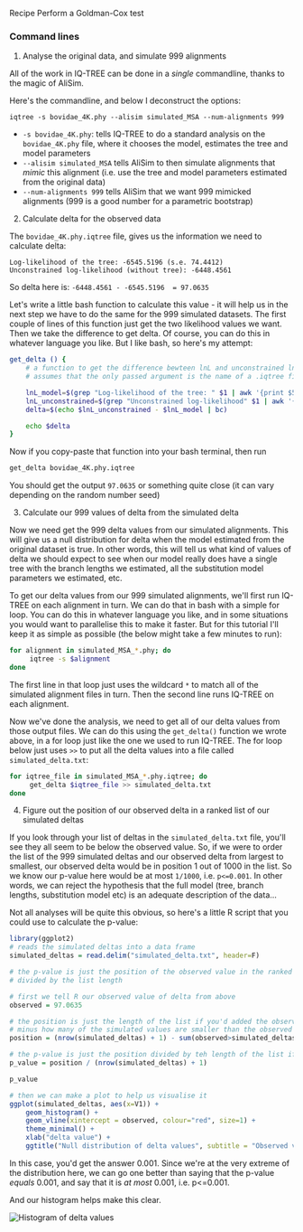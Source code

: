 Recipe
Perform a Goldman-Cox test

### Command lines

1. Analyse the original data, and simulate 999 alignments

All of the work in IQ-TREE can be done in a *single* commandline, thanks to the magic of AliSim.

Here's the commandline, and below I deconstruct the options:

```
iqtree -s bovidae_4K.phy --alisim simulated_MSA --num-alignments 999
```

* `-s bovidae_4K.phy`: tells IQ-TREE to do a standard analysis on the `bovidae_4K.phy` file, where it chooses the model, estimates the tree and model parameters
* `--alisim simulated_MSA` tells AliSim to then simulate alignments that _mimic_ this alignment (i.e. use the tree and model parameters estimated from the original data)
* `--num-alignments 999` tells AliSim that we want 999 mimicked alignments (999 is a good number for a parametric bootstrap)


2. Calculate delta for the observed data

The `bovidae_4K.phy.iqtree` file, gives us the information we need to calculate delta:

```
Log-likelihood of the tree: -6545.5196 (s.e. 74.4412)
Unconstrained log-likelihood (without tree): -6448.4561
```

So delta here is: `-6448.4561 - -6545.5196  = 97.0635`

Let's write a little bash function to calculate this value - it will help us in the next step we have to do the same for the 999 simulated datasets. The first couple of lines of this function just get the two likelihood values we want. Then we take the difference to get delta. Of course, you can do this in whatever language you like. But I like bash, so here's my attempt:

```bash
get_delta () {
    # a function to get the difference bewteen lnL and unconstrained lnL from a .iqtree file
    # assumes that the only passed argument is the name of a .iqtree file

    lnL_model=$(grep "Log-likelihood of the tree: " $1 | awk '{print $5}')
    lnL_unconstrained=$(grep "Unconstrained log-likelihood" $1 | awk '{print $5}')
    delta=$(echo $lnL_unconstrained - $lnL_model | bc) 

    echo $delta
}
```

Now if you copy-paste that function into your bash terminal, then run

```bash
get_delta bovidae_4K.phy.iqtree 
```

You should get the output `97.0635` or something quite close (it can vary depending on the random number seed)

3. Calculate our 999 values of delta from the simulated delta

Now we need get the 999 delta values from our simulated alignments. This will give us a null distribution for delta when the model estimated from the original dataset is true. In other words, this will tell us what kind of values of delta we should expect to see when our model really does have a single tree with the branch lengths we estimated, all the substitution model parameters we estimated, etc. 

To get our delta values from our 999 simulated alignments, we'll first run IQ-TREE on each alignment in turn. We can do that in bash with a simple for loop. You can do this in whatever language you like, and in some situations you would want to parallelise this to make it faster. But for this tutorial I'll keep it as simple as possible (the below might take a few minutes to run):

```bash
for alignment in simulated_MSA_*.phy; do
     iqtree -s $alignment
done
```

The first line in that loop just uses the wildcard `*` to match all of the simulated alignment files in turn. Then the second line runs IQ-TREE on each alignment.

Now we've done the analysis, we need to get all of our delta values from those output files. We can do this using the `get_delta()` function we wrote above, in a for loop just like the one we used to run IQ-TREE. The for loop below just uses `>>` to put all the delta values into a file called `simulated_delta.txt`:

```bash
for iqtree_file in simulated_MSA_*.phy.iqtree; do
     get_delta $iqtree_file >> simulated_delta.txt
done
```  

4. Figure out the position of our observed delta in a ranked list of our simulated deltas

If you look through your list of deltas in the `simulated_delta.txt` file, you'll see they all seem to be below the observed value. So, if we were to order the list of the 999 simulated deltas and our observed delta from largest to smallest, our observed delta would be in position 1 out of 1000 in the list. So we know our p-value here would be at most `1/1000`, i.e. `p<=0.001`. In other words, we can reject the hypothesis that the full model (tree, branch lengths, substitution model etc) is an adequate description of the data...

Not all analyses will be quite this obvious, so here's a little R script that you could use to calculate the p-value:

```R
library(ggplot2)
# reads the simulated deltas into a data frame
simulated_deltas = read.delim("simulated_delta.txt", header=F)

# the p-value is just the position of the observed value in the ranked list,
# divided by the list length

# first we tell R our observed value of delta from above
observed = 97.0635

# the position is just the length of the list if you'd added the observed value (1000 in our case)
# minus how many of the simulated values are smaller than the observed value
position = (nrow(simulated_deltas) + 1) - sum(observed>simulated_deltas$V1)

# the p-value is just the position divided by teh length of the list if you'd added the observed value
p_value = position / (nrow(simulated_deltas) + 1)

p_value

# then we can make a plot to help us visualise it
ggplot(simulated_deltas, aes(x=V1)) + 
    geom_histogram() + 
    geom_vline(xintercept = observed, colour="red", size=1) +
    theme_minimal() +
    xlab("delta value") +
    ggtitle("Null distribution of delta values", subtitle = "Observed value is shown as a red line")
```

In this case, you'd get the answer 0.001. Since we're at the very extreme of the distribution here, we can go one better than saying that the p-value _equals_ 0.001, and say that it is _at most_ 0.001, i.e. p<=0.001.

And our histogram helps make this clear.

![Histogram of delta values](images/delta_plot.png)